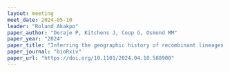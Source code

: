 ```yaml
---
layout: meeting
meet_date: 2024-05-10
leader: "Roland Akakpo"
paper_author: "Deraje P, Kitchens J, Coop G, Osmond MM"
paper_year: "2024"
paper_title: "Inferring the geographic history of recombinant lineages using the full ancestral recombination graph"
paper_journal: "bioRxiv"
paper_url: "https://doi.org/10.1101/2024.04.10.588900"
---
```

